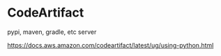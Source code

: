 # CodeArtifact

pypi, maven, gradle, etc server

https://docs.aws.amazon.com/codeartifact/latest/ug/using-python.html
